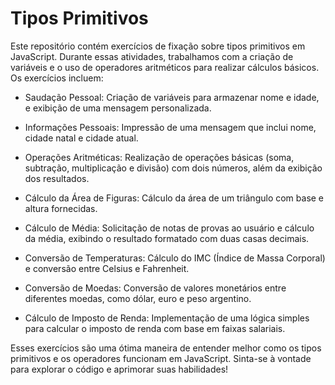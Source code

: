 # Tipos Primitivos
 Este repositório contém exercícios de fixação sobre tipos primitivos em JavaScript. Durante essas atividades, trabalhamos com a criação de variáveis e o uso de operadores aritméticos para realizar cálculos básicos. Os exercícios incluem:

- Saudação Pessoal: Criação de variáveis para armazenar nome e idade, e exibição de uma mensagem personalizada.

- Informações Pessoais: Impressão de uma mensagem que inclui nome, cidade natal e cidade atual.

- Operações Aritméticas: Realização de operações básicas (soma, subtração, multiplicação e divisão) com dois números, além da exibição dos resultados.

- Cálculo da Área de Figuras: Cálculo da área de um triângulo com base e altura fornecidas.

- Cálculo de Média: Solicitação de notas de provas ao usuário e cálculo da média, exibindo o resultado formatado com duas casas decimais.

- Conversão de Temperaturas: Cálculo do IMC (Índice de Massa Corporal) e conversão entre Celsius e Fahrenheit.

- Conversão de Moedas: Conversão de valores monetários entre diferentes moedas, como dólar, euro e peso argentino.

- Cálculo de Imposto de Renda: Implementação de uma lógica simples para calcular o imposto de renda com base em faixas salariais.

 Esses exercícios são uma ótima maneira de entender melhor como os tipos primitivos e os operadores funcionam em JavaScript. Sinta-se à vontade para explorar o código e aprimorar suas habilidades!
